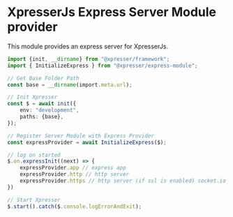 # XpresserJs Express Server Module provider

This module provides an express server for XpresserJs.

```typescript
import {init, __dirname} from "@xpresser/framework";
import { InitializeExpress } from "@xpresser/express-module";

// Get Base Folder Path
const base = __dirname(import.meta.url);

// Init Xpresser
const $ = await init({
    env: "development",
    paths: {base},
});

// Register Server Module with Express Provider
const expressProvider = await InitializeExpress($);

// log on started
$.on.expressInit((next) => {
    expressProvider.app // express app
    expressProvider.http // http server
    expressProvider.https // http server (if ssl is enabled) socket.io server
})

// Start Xpresser
$.start().catch($.console.logErrorAndExit);
```